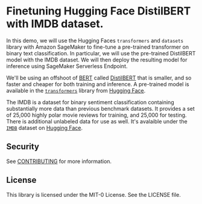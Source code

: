 # Finetuning Hugging Face DistilBERT with IMDB dataset.

In this demo, we will use the Hugging Faces `transformers` and `datasets` library with Amazon SageMaker to fine-tune a pre-trained transformer on binary text classification. In particular, we will use the pre-trained DistilBERT model with the IMDB dataset.
We will then deploy the resulting model for inference using SageMaker Serverless Endpoint.

We'll be using an offshoot of [BERT](https://arxiv.org/abs/1810.04805) called [DistilBERT](https://arxiv.org/abs/1910.01108) that is smaller, and so faster and cheaper for both training and inference. A pre-trained model is available in the [`transformers`](https://huggingface.co/transformers/) library from [Hugging Face](https://huggingface.co/).

The IMDB is a dataset for binary sentiment classification containing substantially more data than previous benchmark datasets. It provides a set of 25,000 highly polar movie reviews for training, and 25,000 for testing. There is additional unlabeled data for use as well. It's avalaible under the [`IMDB`](https://huggingface.co/datasets/imdb) dataset on [Hugging Face](https://huggingface.co/).

## Security
See [CONTRIBUTING](CONTRIBUTING.md#security-issue-notifications) for more information.

## License
This library is licensed under the MIT-0 License. See the LICENSE file.

